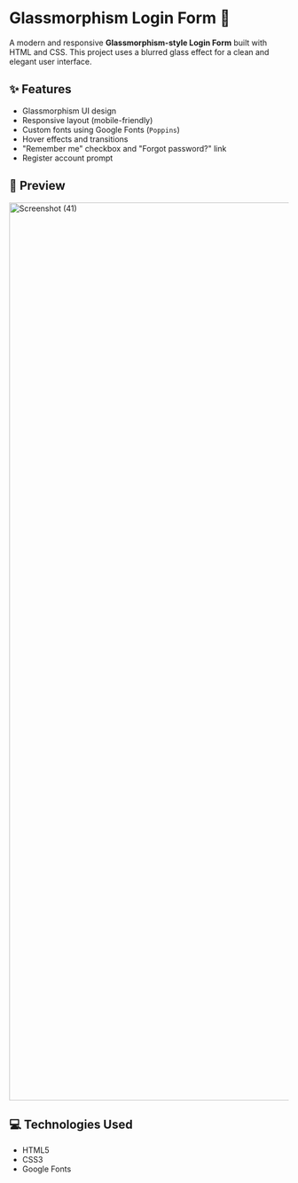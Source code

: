 # Glassmorphism Login Form 🌟

A modern and responsive **Glassmorphism-style Login Form** built with HTML and CSS. This project uses a blurred glass effect for a clean and elegant user interface.

## ✨ Features

- Glassmorphism UI design
- Responsive layout (mobile-friendly)
- Custom fonts using Google Fonts (`Poppins`)
- Hover effects and transitions
- "Remember me" checkbox and "Forgot password?" link
- Register account prompt

## 📸 Preview

<img width="2880" height="1620" alt="Screenshot (41)" src="https://github.com/user-attachments/assets/3fb43d31-0812-4017-8625-44081b7eba9b" />


## 💻 Technologies Used

- HTML5
- CSS3
- Google Fonts



